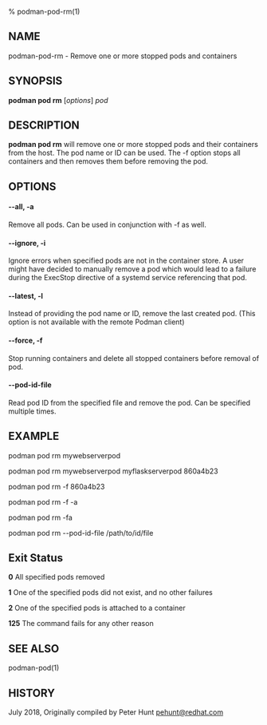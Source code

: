 % podman-pod-rm(1)

## NAME
podman\-pod\-rm - Remove one or more stopped pods and containers

## SYNOPSIS
**podman pod rm** [*options*] *pod*

## DESCRIPTION
**podman pod rm** will remove one or more stopped pods and their containers from the host.  The pod name or ID can be used. The \-f option stops all containers and then removes them before removing the pod.

## OPTIONS

#### **\-\-all**, **-a**

Remove all pods.  Can be used in conjunction with \-f as well.

#### **\-\-ignore**, **-i**

Ignore errors when specified pods are not in the container store.  A user might
have decided to manually remove a pod which would lead to a failure during the
ExecStop directive of a systemd service referencing that pod.

#### **\-\-latest**, **-l**

Instead of providing the pod name or ID, remove the last created pod. (This option is not available with the remote Podman client)

#### **\-\-force**, **-f**

Stop running containers and delete all stopped containers before removal of pod.

#### **\-\-pod-id-file**

Read pod ID from the specified file and remove the pod.  Can be specified multiple times.

## EXAMPLE

podman pod rm mywebserverpod

podman pod rm mywebserverpod myflaskserverpod 860a4b23

podman pod rm -f 860a4b23

podman pod rm -f -a

podman pod rm -fa

podman pod rm --pod-id-file /path/to/id/file

## Exit Status
  **0**   All specified pods removed

  **1**   One of the specified pods did not exist, and no other failures

  **2**   One of the specified pods is attached to a container

  **125** The command fails for any other reason

## SEE ALSO
podman-pod(1)

## HISTORY
July 2018, Originally compiled by Peter Hunt <pehunt@redhat.com>
